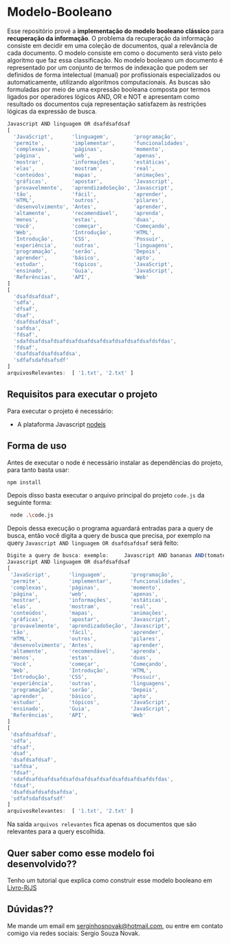 # Modelo-Booleano

Esse repositório prové a <b>implementação do modelo booleano clássico </b>para <b>recuperação da informação</b>. O problema da recuperação da informação consiste em decidir em uma coleção de documentos, qual a relevância de cada documento. O modelo consiste em como o documento será visto pelo algoritmo que faz essa classificação. No modelo booleano um documento é representado por um conjunto de termos de indexação que podem ser definidos de forma intelectual (manual) por profissionais especializados ou automaticamente, utilizando algoritmos computacionais.
As buscas são formuladas por meio de uma expressão booleana composta por termos ligados por operadores lógicos AND, OR e NOT e apresentam
como resultado os documentos cuja representação satisfazem às restrições lógicas da expressão de busca.


```javascript
Javascript AND linguagem OR dsafdsafdsaf
[
  'JavaScript',      'linguagem',        'programação',
  'permite',         'implementar',      'funcionalidades',
  'complexas',       'páginas',          'momento',
  'página',          'web',              'apenas',
  'mostrar',         'informações',      'estáticas',
  'elas',            'mostram',          'real',
  'conteúdos',       'mapas',            'animações',
  'gráficas',        'apostar',          'Javascript',
  'provavelmente',   'aprendizadoSeção', 'Javascript',
  'tão',             'fácil',            'aprender',
  'HTML',            'outros',           'pilares',
  'desenvolvimento', 'Antes',            'aprender',
  'altamente',       'recomendável',     'aprenda',
  'menos',           'estas',            'duas',
  'Você',            'começar',          'Começando',
  'Web',             'Introdução',       'HTML',
  'Introdução',      'CSS',              'Possuir',
  'experiência',     'outras',           'linguagens',
  'programação',     'serão',            'Depois',
  'aprender',        'básico',           'apto',
  'estudar',         'tópicos',          'JavaScript',
  'ensinado',        'Guia',             'JavaScript',
  'Referências',     'API',              'Web'
]
[
  'dsafdsafdsaf',
  'sdfa',
  'dfsaf',
  'dsaf',
  'dsafdsafdsaf',
  'safdsa',
  'fdsaf',
  'sdafdsafdsafdsafdsafdsafdsafdsafdsafdsafdsafdsfdas',
  'fdsaf',
  'dsafdsafdsafdsafdsa',
  'sdfafsdafdsafsdf'
]
arquivosRelevantes:  [ '1.txt', '2.txt' ]
```


## Requisitos para executar o projeto

Para executar o projeto é necessário: 

<ul>
  <li> A plataforma Javascript <a href="https://nodejs.org/en/">nodejs</a></li>
  </ul>
  
  
 ## Forma de uso
 
 Antes de executar o node é necessário instalar as dependências do projeto, para tanto basta usar:
 
 ```bash
 npm install
 ```
 
 Depois disso basta executar o arquivo principal do projeto ``code.js`` da seguinte forma:
 
 ```bash
  node .\code.js
 ```
 
 Depois dessa execução o programa aguardará entradas para a query de busca, então você digita a query de busca que precisa, por exemplo 
 na query ``Javascript AND linguagem OR dsafdsafdsaf`` será feito:
 
 ```javascript
 Digite a query de busca: exemplo:     Javascript AND bananas AND(tomates AND morangos)
Javascript AND linguagem OR dsafdsafdsaf
[
  'JavaScript',      'linguagem',        'programação',
  'permite',         'implementar',      'funcionalidades',
  'complexas',       'páginas',          'momento',
  'página',          'web',              'apenas',
  'mostrar',         'informações',      'estáticas',
  'elas',            'mostram',          'real',
  'conteúdos',       'mapas',            'animações',
  'gráficas',        'apostar',          'Javascript',
  'provavelmente',   'aprendizadoSeção', 'Javascript',
  'tão',             'fácil',            'aprender',
  'HTML',            'outros',           'pilares',
  'desenvolvimento', 'Antes',            'aprender',
  'altamente',       'recomendável',     'aprenda',
  'menos',           'estas',            'duas',
  'Você',            'começar',          'Começando',
  'Web',             'Introdução',       'HTML',
  'Introdução',      'CSS',              'Possuir',
  'experiência',     'outras',           'linguagens',
  'programação',     'serão',            'Depois',
  'aprender',        'básico',           'apto',
  'estudar',         'tópicos',          'JavaScript',
  'ensinado',        'Guia',             'JavaScript',
  'Referências',     'API',              'Web'
]
[
  'dsafdsafdsaf',
  'sdfa',
  'dfsaf',
  'dsaf',
  'dsafdsafdsaf',
  'safdsa',
  'fdsaf',
  'sdafdsafdsafdsafdsafdsafdsafdsafdsafdsafdsafdsfdas',
  'fdsaf',
  'dsafdsafdsafdsafdsa',
  'sdfafsdafdsafsdf'
]
arquivosRelevantes:  [ '1.txt', '2.txt' ]
 ```
 
 Na saída ``arquivos relevantes`` fica apenas os documentos que são relevantes para a query escolhida.
 
 ## Quer saber como esse modelo foi desenvolvido??
 
 Tenho um tutorial que explica como construir esse modelo booleano em [Livro-RiJS](https://github.com/SergioNoivak/Livro-RiJS)
 
 
 ## Dúvidas??
 Me mande um email em serginhosnovak@hotmail.com, ou entre em contato comigo via redes sociais: Sergio Souza Novak.

